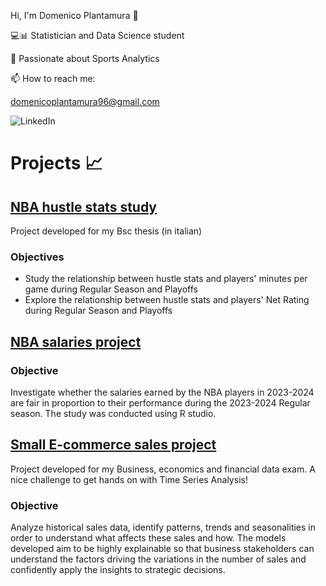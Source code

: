Hi, I'm Domenico Plantamura 👋

💻📊 Statistician and Data Science student  

🏀 Passionate about Sports Analytics 

📫 How to reach me: 

domenicoplantamura96@gmail.com

![LinkedIn](https://www.linkedin.com/in/domenicoplantamura/)

# Projects 📈

## [NBA hustle stats study](https://github.com/Dplanta/NBA-hustle-stats-study)

Project developed for my Bsc thesis (in italian)

### Objectives 
- Study the relationship between hustle stats and players' minutes per game during Regular Season and Playoffs
- Explore the relationship between hustle stats and players' Net Rating during Regular Season and Playoffs

## [NBA salaries project](https://github.com/Dplanta/NBA-salaries-project)

### Objective
Investigate whether the salaries earned by the NBA players in 2023-2024 are fair in proportion to their performance during the 2023-2024 Regular season.
The study was conducted using R studio.

## [Small E-commerce sales project](https://github.com/Dplanta/Small_E-commerce_sales_project)

Project developed for my Business, economics and financial data exam. A nice challenge to get hands on with Time Series Analysis! 

### Objective
Analyze historical sales data, identify patterns, trends and seasonalities in order to understand what affects these sales and how. The models developed aim to be highly explainable so that business stakeholders can understand the factors driving the variations in the number of sales and confidently apply the insights to strategic decisions.


  
